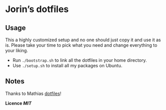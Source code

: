# Jorin’s dotfiles

## Usage

This a highly customized setup and no one should just copy it and use it as is.
Please take your time to pick what you need and change everything to your liking.

- Run `./bootstrap.sh` to link all the dotfiles in your home directory.
- Use `./setup.sh` to install all my packages on Ubuntu.

## Notes

Thanks to Mathias [dotfiles](https://github.com/mathiasbynens/dotfiles)!

__Licence *MIT*__

